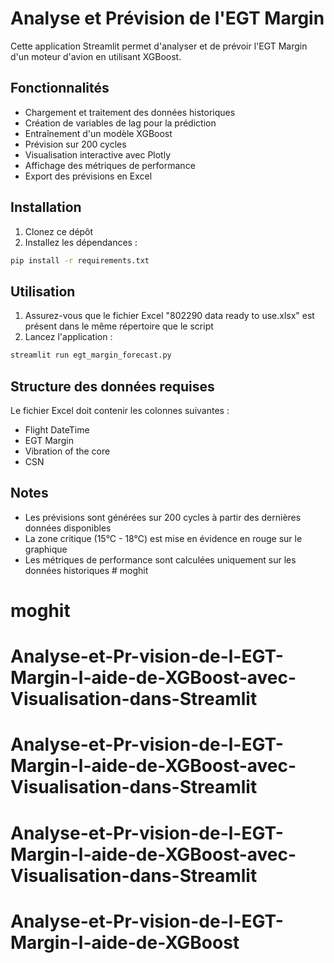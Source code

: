 # Analyse et Prévision de l'EGT Margin

Cette application Streamlit permet d'analyser et de prévoir l'EGT Margin d'un moteur d'avion en utilisant XGBoost.

## Fonctionnalités

- Chargement et traitement des données historiques
- Création de variables de lag pour la prédiction
- Entraînement d'un modèle XGBoost
- Prévision sur 200 cycles
- Visualisation interactive avec Plotly
- Affichage des métriques de performance
- Export des prévisions en Excel

## Installation

1. Clonez ce dépôt
2. Installez les dépendances :
```bash
pip install -r requirements.txt
```

## Utilisation

1. Assurez-vous que le fichier Excel "802290 data ready to use.xlsx" est présent dans le même répertoire que le script
2. Lancez l'application :
```bash
streamlit run egt_margin_forecast.py
```

## Structure des données requises

Le fichier Excel doit contenir les colonnes suivantes :
- Flight DateTime
- EGT Margin
- Vibration of the core
- CSN

## Notes

- Les prévisions sont générées sur 200 cycles à partir des dernières données disponibles
- La zone critique (15°C - 18°C) est mise en évidence en rouge sur le graphique
- Les métriques de performance sont calculées uniquement sur les données historiques # moghit
# moghit
# Analyse-et-Pr-vision-de-l-EGT-Margin-l-aide-de-XGBoost-avec-Visualisation-dans-Streamlit
# Analyse-et-Pr-vision-de-l-EGT-Margin-l-aide-de-XGBoost-avec-Visualisation-dans-Streamlit
# Analyse-et-Pr-vision-de-l-EGT-Margin-l-aide-de-XGBoost-avec-Visualisation-dans-Streamlit
# Analyse-et-Pr-vision-de-l-EGT-Margin-l-aide-de-XGBoost
